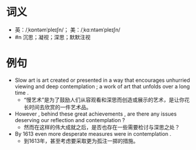# 词义
- 英：/ˌkɒntəmˈpleɪʃn/； 美：/ˌkɑːntəmˈpleɪʃn/
- #n 沉思；凝视；深思；默默注视
# 例句
- Slow art is art created or presented in a way that encourages unhurried viewing and deep contemplation ; a work of art that unfolds over a long time .
	- “慢艺术”是为了鼓励人们从容观看和深思而创造或展示的艺术，是让你花长时间去欣赏的一件艺术品。
- However , behind these great achievements , are there any issues deserving our reflection and contemplation ?
	- 然而在这样的伟大成就之后，是否也存在一些需要检讨与深思之处？
- By 1613 even more desperate measures were in contemplation .
	- 到1613年，甚至考虑要采取更为孤注一掷的措施。
